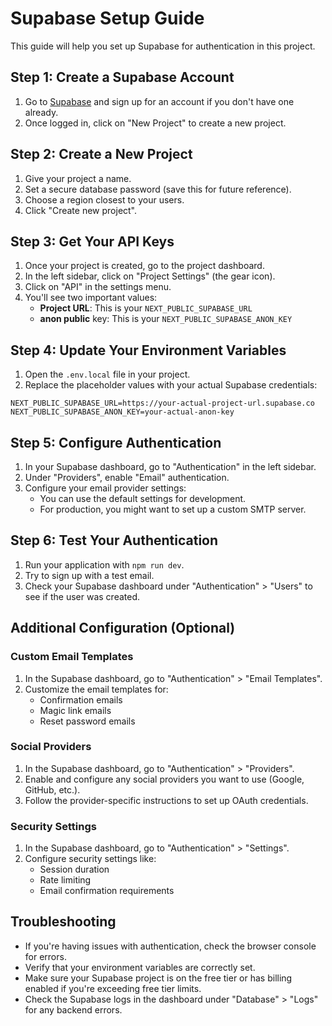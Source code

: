 # Supabase Setup Guide

This guide will help you set up Supabase for authentication in this project.

## Step 1: Create a Supabase Account

1. Go to [Supabase](https://supabase.com/) and sign up for an account if you don't have one already.
2. Once logged in, click on "New Project" to create a new project.

## Step 2: Create a New Project

1. Give your project a name.
2. Set a secure database password (save this for future reference).
3. Choose a region closest to your users.
4. Click "Create new project".

## Step 3: Get Your API Keys

1. Once your project is created, go to the project dashboard.
2. In the left sidebar, click on "Project Settings" (the gear icon).
3. Click on "API" in the settings menu.
4. You'll see two important values:
   - **Project URL**: This is your `NEXT_PUBLIC_SUPABASE_URL`
   - **anon public** key: This is your `NEXT_PUBLIC_SUPABASE_ANON_KEY`

## Step 4: Update Your Environment Variables

1. Open the `.env.local` file in your project.
2. Replace the placeholder values with your actual Supabase credentials:

```
NEXT_PUBLIC_SUPABASE_URL=https://your-actual-project-url.supabase.co
NEXT_PUBLIC_SUPABASE_ANON_KEY=your-actual-anon-key
```

## Step 5: Configure Authentication

1. In your Supabase dashboard, go to "Authentication" in the left sidebar.
2. Under "Providers", enable "Email" authentication.
3. Configure your email provider settings:
   - You can use the default settings for development.
   - For production, you might want to set up a custom SMTP server.

## Step 6: Test Your Authentication

1. Run your application with `npm run dev`.
2. Try to sign up with a test email.
3. Check your Supabase dashboard under "Authentication" > "Users" to see if the user was created.

## Additional Configuration (Optional)

### Custom Email Templates

1. In the Supabase dashboard, go to "Authentication" > "Email Templates".
2. Customize the email templates for:
   - Confirmation emails
   - Magic link emails
   - Reset password emails

### Social Providers

1. In the Supabase dashboard, go to "Authentication" > "Providers".
2. Enable and configure any social providers you want to use (Google, GitHub, etc.).
3. Follow the provider-specific instructions to set up OAuth credentials.

### Security Settings

1. In the Supabase dashboard, go to "Authentication" > "Settings".
2. Configure security settings like:
   - Session duration
   - Rate limiting
   - Email confirmation requirements

## Troubleshooting

- If you're having issues with authentication, check the browser console for errors.
- Verify that your environment variables are correctly set.
- Make sure your Supabase project is on the free tier or has billing enabled if you're exceeding free tier limits.
- Check the Supabase logs in the dashboard under "Database" > "Logs" for any backend errors. 
